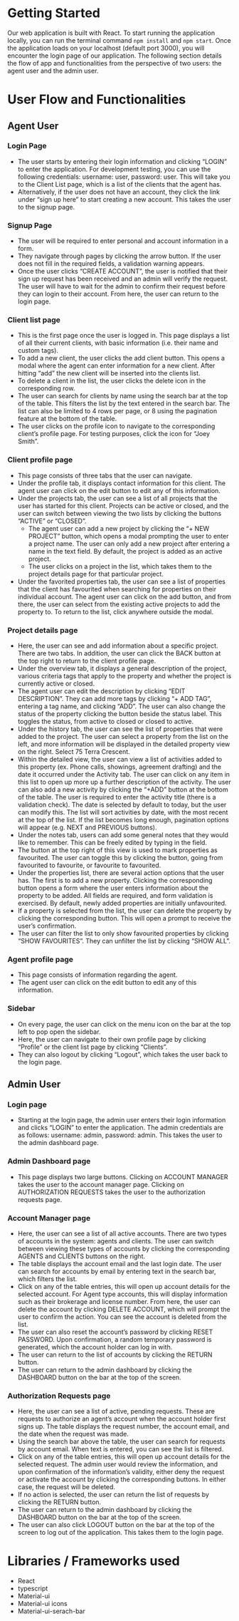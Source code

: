 # Getting Started
Our web application is built with React. To start running the application locally, you can run the terminal command `npm install` and `npm start`. Once the application loads on your localhost (default port 3000), you will encounter the login page of our application. The following section details the flow of app and functionalities from the perspective of two users: the agent user and the admin user.

# User Flow and Functionalities
## Agent User

### Login Page
- The user starts by entering their login information and clicking “LOGIN” to enter the application. For development testing, you can use the following credentials: username: user, password: user. This will take you to the Client List page, which is a list of the clients that the agent has.
- Alternatively, if the user does not have an account, they click the link under “sign up here” to start creating a new account. This takes the user to the signup page.

### Signup Page
- The user will be required to enter personal and account information in a form. 
- They navigate through pages by clicking the arrow button. If the user does not fill in the required fields, a validation warning appears. 
- Once the user clicks “CREATE ACCOUNT”, the user is notified that their sign up request has been received and an admin will verify the request. The user will have to wait for the admin to confirm their request before they can login to their account. From here, the user can return to the login page. 

### Client list page
- This is the first page once the user is logged in. This page displays a list of all their current clients, with basic information (i.e. their name and custom tags).  
- To add a new client, the user clicks the add client button. This opens a modal where the agent can enter information for a new client. After hitting “add” the new client will be inserted into the clients list.
- To delete a client in the list, the user clicks the delete icon in the corresponding row.
- The user can search for clients by name using the search bar at the top of the table. This filters the list by the text entered in the search bar. The list can also be limited to 4 rows per page, or 8 using the pagination feature at the bottom of the table. 
- The user clicks on the profile icon to navigate to the corresponding client’s profile page. For testing purposes, click the icon for “Joey Smith”.


### Client profile page
- This page consists of three tabs that the user can navigate.
- Under the profile tab, it displays contact information for this client. The agent user can click on the edit button to edit any of this information.
- Under the projects tab, the user can see a list of all projects that the user has started for this client. Projects can be active or closed, and the user can switch between viewing the two lists by clicking the buttons “ACTIVE” or “CLOSED”.
  - The agent user can add a new project by clicking the “+ NEW PROJECT” button, which opens a modal prompting the user to enter a project name. The user can only add a new project after entering a name in the text field. By default, the project is added as an active project. 
  - The user clicks on a project in the list, which takes them to the project details page for that particular project.
- Under the favorited properties tab, the user can see a list of properties that the client has favourited when searching for properties on their individual account. The agent user can click on the add button, and from there, the user can select from the existing active projects to add the property to. To return to the list, click anywhere outside the modal. 

### Project details page
- Here, the user can see and add information about a specific project. There are two tabs. In addition, the user can click the BACK button at the top right to return to the client profile page. 
- Under the overview tab, it displays a general description of the project, various criteria tags that apply to the property and whether the project is currently active or closed.
- The agent user can edit the description by clicking “EDIT DESCRIPTION”. They can add more tags by clicking “+ ADD TAG”, entering a tag name, and clicking “ADD”. The user can also change the status of the property clicking the button beside the status label. This toggles the status, from active to closed or closed to active.
- Under the history tab, the user can see the list of properties that were added to the project. The user can select a property from the list on the left, and more information will be displayed in the detailed property view on the right. Select 75 Terra Crescent.
- Within the detailed view, the user can view a list of activities added to this property (ex. Phone calls, showings, agreement drafting) and the date it occurred under the Activity tab. The user can click on any item in this list to open up more up a further description of the activity. The user can also add a new activity by clicking the “+ADD” button at the bottom of the table. The user is required to enter the activity title (there is a validation check). The date is selected by default to today, but the user can modify this. The list will sort activities by date, with the most recent at the top of the list. If the list becomes long enough, pagination options will appear (e.g. NEXT and PREVIOUS buttons). 
- Under the notes tab, users can add some general notes that they would like to remember. This can be freely edited by typing in the field.
- The button at the top right of this view is used to mark properties as favourited. The user can toggle this by clicking the button, going from favourited to favourite, or favourite to favourited. 
- Under the properties list, there are several action options that the user has. The first is to add a new property. Clicking the corresponding button opens a form where the user enters information about the property to be added. All fields are required, and form validation is exercised. By default, newly added properties are initially unfavourited.
- If a property is selected from the list, the user can delete the property by clicking the corresponding button. This will open a prompt to receive the user’s confirmation. 
- The user can filter the list to only show favourited properties by clicking “SHOW FAVOURITES”. They can unfilter the list by clicking “SHOW ALL”. 

### Agent profile page
- This page consists of information regarding the agent.
- The agent user can click on the edit button to edit any of this information.

### Sidebar 
- On every page, the user can click on the menu icon on the bar at the top left to pop open the sidebar. 
- Here, the user can navigate to their own profile page by clicking “Profile” or the client list page by clicking “Clients”. 
- They can also logout by clicking “Logout”, which takes the user back to the login page.

## Admin User
### Login page
- Starting at the login page, the admin user enters their login information and clicks “LOGIN” to enter the application. The admin credentials are as follows: username: admin, password: admin. This takes the user to the admin dashboard page. 

### Admin Dashboard page
- This page displays two large buttons. Clicking on ACCOUNT MANAGER takes the user to the account manager page. Clicking on AUTHORIZATION REQUESTS takes the user to the authorization requests page. 

### Account Manager page 
- Here, the user can see a list of all active accounts. There are two types of accounts in the system: agents and clients. The user can switch between viewing these types of accounts by clicking the corresponding AGENTS and CLIENTS buttons on the right. 
- The table displays the account email and the last login date. The user can search for accounts by email by entering text in the search bar, which filters the list.
- Click on any of the table entries, this will open up account details for the selected account. For Agent type accounts, this will display information such as their brokerage and license number. From here, the user can delete the account by clicking DELETE ACCOUNT, which will prompt the user to confirm the action. You can see the account is deleted from the list. 
- The user can also reset the account’s password by clicking RESET PASSWORD. Upon confirmation, a random temporary password is generated, which the account holder can log in with.
- The user can return to the list of accounts by clicking the RETURN button. 
- The user can return to the admin dashboard by clicking the DASHBOARD button on the bar at the top of the screen.

### Authorization Requests page
- Here, the user can see a list of active, pending requests. These are requests to authorize an agent’s account when the account holder first signs up. The table displays the request number, the account email, and the date when the request was made.
- Using the search bar above the table, the user can search for requests by account email. When text is entered, you can see the list is filtered. 
- Click on any of the table entries, this will open up account details for the selected request. The admin user would review the information, and upon confirmation of the information’s validity, either deny the request or activate the account by clicking the corresponding buttons. In either case, the request will be deleted. 
- If no action is selected, the user can return the list of requests by clicking the RETURN button. 
- The user can return to the admin dashboard by clicking the DASHBOARD button on the bar at the top of the screen. 
- The user can also click LOGOUT button on the bar at the top of the screen to log out of the application. This takes them to the login page. 


# Libraries / Frameworks used
- React
- typescript
- Material-ui 
- Material-ui icons
- Material-ui-serach-bar
